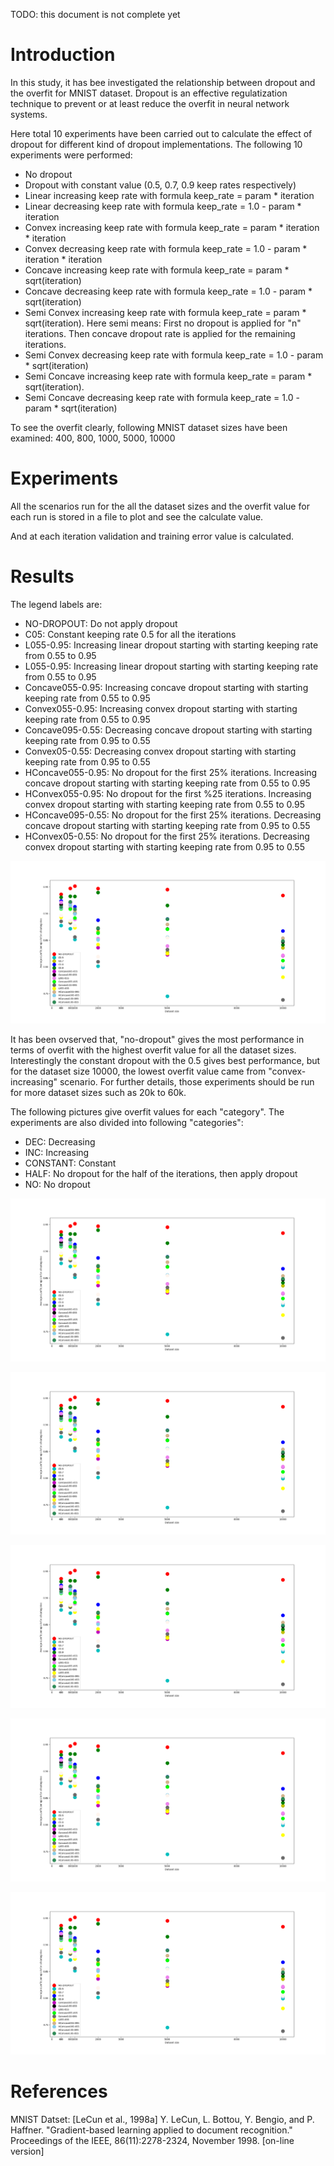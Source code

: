 TODO: this document is not complete yet

# Introduction
In this study, it has bee investigated the relationship between dropout and the overfit for MNIST dataset. Dropout is an effective regulatization technique to prevent or at least reduce the overfit in neural network systems.

Here total 10 experiments have been carried out to calculate the effect of dropout for different kind of dropout implementations. The following 10 experiments were performed:
- No dropout 
- Dropout with constant value (0.5, 0.7, 0.9 keep rates respectively)
- Linear increasing keep rate with formula keep_rate = param * iteration
- Linear decreasing keep rate with formula keep_rate = 1.0 - param * iteration
- Convex increasing keep rate with formula keep_rate = param * iteration * iteration
- Convex decreasing keep rate with formula keep_rate = 1.0 - param * iteration * iteration
- Concave increasing keep rate with formula keep_rate = param * sqrt(iteration)
- Concave decreasing keep rate with formula keep_rate = 1.0 - param * sqrt(iteration)
- Semi Convex increasing keep rate with formula keep_rate = param * sqrt(iteration). Here semi means: First no dropout is applied for "n" iterations. Then concave dropout rate is applied for the remaining iterations.
- Semi Convex decreasing keep rate with formula keep_rate = 1.0 - param * sqrt(iteration)
- Semi Concave increasing keep rate with formula keep_rate = param * sqrt(iteration). 
- Semi Concave decreasing keep rate with formula keep_rate = 1.0 - param * sqrt(iteration)

To see the overfit clearly, following MNIST dataset sizes have been examined: 400, 800, 1000, 5000, 10000

# Experiments
All the scenarios run for the all the dataset sizes and the overfit value for each run is stored in a file to plot and see the calculate value.

And at each iteration validation and training error value is calculated.

# Results

The legend labels are:
- NO-DROPOUT: Do not apply dropout
- C05: Constant keeping rate 0.5 for all the iterations
- L055-0.95: Increasing linear dropout starting with starting keeping rate from 0.55 to 0.95
- L055-0.95: Increasing linear dropout starting with starting keeping rate from 0.55 to 0.95
- Concave055-0.95: Increasing concave dropout starting with starting keeping rate from 0.55 to 0.95
- Convex055-0.95: Increasing convex dropout starting with starting keeping rate from 0.55 to 0.95
- Concave095-0.55: Decreasing concave dropout starting with starting keeping rate from 0.95 to 0.55
- Convex05-0.55: Decreasing convex dropout starting with starting keeping rate from 0.95 to 0.55
- HConcave055-0.95: No dropout for the first 25% iterations. Increasing concave dropout starting with starting keeping rate from 0.55 to 0.95
- HConvex055-0.95: No dropout for the first %25 iterations. Increasing convex dropout starting with starting keeping rate from 0.55 to 0.95
- HConcave095-0.55: No dropout for the first 25% iterations. Decreasing concave dropout starting with starting keeping rate from 0.95 to 0.55
- HConvex05-0.55: No dropout for the first 25% iterations. Decreasing convex dropout starting with starting keeping rate from 0.95 to 0.55

![MNIST experiments](overfit_400_10000.png?raw=true "Mnist experiments")

It has been ovserved that, "no-dropout" gives the most performance in terms of overfit with the highest overfit value for all the dataset sizes. Interestingly the constant dropout with the 0.5 gives best performance, but for the dataset size 10000, the lowest overfit value came from "convex-increasing" scenario. For further details, those experiments should be run for more dataset sizes such as 20k to 60k.

The following pictures give overfit values for each "category". The experiments are also divided into following "categories":
- DEC: Decreasing
- INC: Increasing
- CONSTANT: Constant
- HALF: No dropout for the half of the iterations, then apply dropout
- NO: No dropout


![Constant dropout MNIST](overfit_400_10000.png?raw=true "Constant category")

![Decreasing dropout MNIST](overfit_400_10000.png?raw=true "Decreasing category")

![Increasing dropout MNIST](overfit_400_10000.png?raw=true "Increasing category")

![Half dropout MNIST](overfit_400_10000.png?raw=true "Half category")

![No dropout MNIST](overfit_400_10000.png?raw=true "Constant category")

# References
MNIST Datset: [LeCun et al., 1998a]
Y. LeCun, L. Bottou, Y. Bengio, and P. Haffner. "Gradient-based learning applied to document recognition." Proceedings of the IEEE, 86(11):2278-2324, November 1998. [on-line version]


